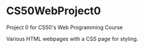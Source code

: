 # CS50WebProject0
Project 0 for CS50's Web Programming Course

Various HTML webpages with a CSS page for styling.
